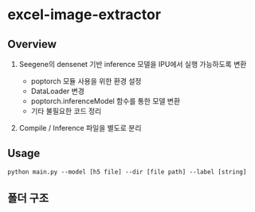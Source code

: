 # excel-image-extractor

## Overview
1. Seegene의 densenet 기반 inference 모델을 IPU에서 실행 가능하도록 변환

    - poptorch 모듈 사용을 위한 환경 설정
    - DataLoader 변경
    - poptorch.inferenceModel 함수를 통한 모델 변환
    - 기타 불필요한 코드 정리
2. Compile / Inference 파일을 별도로 분리
>
## Usage
```
python main.py --model [h5 file] --dir [file path] --label [string]
```
## 폴더 구조
